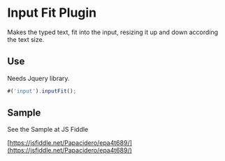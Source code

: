 # Input Fit Plugin

Makes the typed text, fit into the input, resizing it up and down according the text size.

## Use

Needs Jquery library.

```javascript
#('input').inputFit();
```


## Sample

See the Sample at JS Fiddle

[https://jsfiddle.net/Papacidero/epa4t689/](https://jsfiddle.net/Papacidero/epa4t689/)
